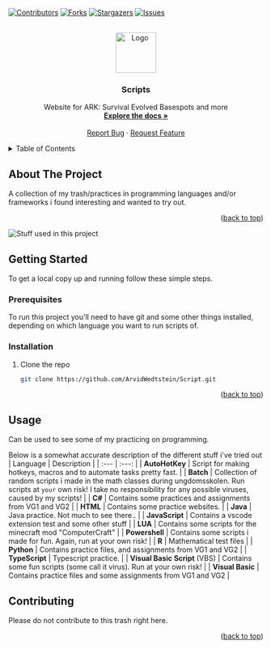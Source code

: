 <a name="readme-top"></a>

[![Contributors][contributors-shield]][contributors-url]
[![Forks][forks-shield]][forks-url]
[![Stargazers][stars-shield]][stars-url]
[![Issues][issues-shield]][issues-url]


<br />
<div align="center">
  <a href="https://github.com/ArvidWedtstein/Script">
    <img src="" alt="Logo" width="80" height="80">
  </a>

  <h3 align="center">Scripts</h3>

  <p align="center">
    Website for ARK: Survival Evolved Basespots and more
    <br />
    <a href="https://github.com/ArvidWedtstein/Script"><strong>Explore the docs »</strong></a>
    <br />
    <br />
    <a href="https://github.com/ArvidWedtstein/Script/issues">Report Bug</a>
    ·
    <a href="https://github.com/ArvidWedtstein/Script/issues">Request Feature</a>
  </p>
</div>

<details>
  <summary>Table of Contents</summary>
  <ol>
    <li>
      <a href="#about-the-project">About The Project</a>
    </li>
    <li>
      <a href="#getting-started">Getting Started</a>
      <ul>
        <li><a href="#prerequisites">Prerequisites</a></li>
        <li><a href="#installation">Installation</a></li>
      </ul>
    </li>
    <li>
      <a href="#usage">Usage</a>
    </li>
    <li><a href="#contributing">Contributing</a></li>
  </ol>
</details>

<!-- ABOUT THE PROJECT -->

## About The Project

A collection of my trash/practices in programming languages and/or frameworks i found interesting and wanted to try out. 

<p align="right">(<a href="#readme-top">back to top</a>)</p>


<div align="left">

![Stuff used in this project](https://arvidgithubembed.herokuapp.com/skills?languages=javascript,julia,r,lua,sql,ruby,go,php&backgroundcolor=0D1117&title=-&titlecolor=ffffff&textcolor=ffffff&boxcolor=CFCDFF&bordercolor=0D1117)

</div>


<!-- GETTING STARTED -->

## Getting Started

To get a local copy up and running follow these simple steps.

### Prerequisites

To run this project you'll need to have git and some other things installed, depending on which language you want to run scripts of. 

### Installation

1. Clone the repo
   ```sh
   git clone https://github.com/ArvidWedtstein/Script.git
   ```

<p align="right">(<a href="#readme-top">back to top</a>)</p>

<!-- USAGE EXAMPLES -->

## Usage

Can be used to see some of my practicing on programming.

Below is a somewhat accurate description of the different stuff i've tried out
| Language | Description |
|   :---   |    :---:    |
| **AutoHotKey** | Script for making hotkeys, macros and to automate tasks pretty fast. |
| **Batch** | Collection of random scripts i made in the math classes during ungdomsskolen. Run scripts at `your` own risk! I take no responsibility for any possible viruses, caused by my scripts! |
| **C#** | Contains some practices and assignments from VG1 and VG2 |
| **HTML** | Contains some practice websites. |
| **Java** | Java practice. Not much to see there.. |
| **JavaScript** | Contains a vscode extension test and some other stuff |
| **LUA** | Contains some scripts for the minecraft mod "ComputerCraft" |
| **Powershell** | Contains some scripts i made for fun. Again, run at your own risk! |
| **R** | Mathematical test files |
| **Python** | Contains practice files, and assignments from VG1 and VG2 |
| **TypeScript** | Typescript practice. |
| **Visual Basic Script** (VBS) | Contains some fun scripts (some call it virus). Run at your own risk! |
| **Visual Basic** | Contains practice files and some assignments from VG1 and VG2 |   



<!-- CONTRIBUTING -->

## Contributing

Please do not contribute to this trash right here.

<p align="right">(<a href="#readme-top">back to top</a>)</p>



<!-- MARKDOWN LINKS & IMAGES -->

[contributors-shield]: https://img.shields.io/github/contributors/ArvidWedtstein/Script.svg?style=for-the-badge
[contributors-url]: https://github.com/ArvidWedtstein/Script/graphs/contributors
[forks-shield]: https://img.shields.io/github/forks/ArvidWedtstein/Script.svg?style=for-the-badge
[forks-url]: https://github.com/ArvidWedtstein/Script/network/members
[stars-shield]: https://img.shields.io/github/stars/ArvidWedtstein/Script.svg?style=for-the-badge
[stars-url]: https://github.com/ArvidWedtstein/Script/stargazers
[issues-shield]: https://img.shields.io/github/issues/ArvidWedtstein/Script.svg?style=for-the-badge
[issues-url]: https://github.com/ArvidWedtstein/Script/issues
